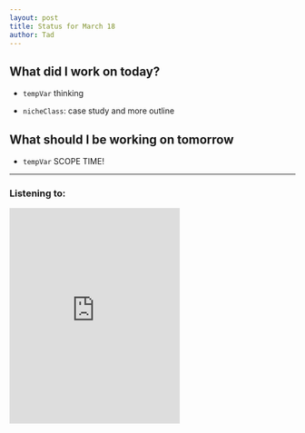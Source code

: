 ```yaml
---
layout: post
title: Status for March 18
author: Tad
---
```


## What did I work on today?

* `tempVar` thinking

* `nicheClass`: case study and more outline



## What should I be working on tomorrow

* `tempVar` SCOPE TIME! 



---

### Listening to:
 <iframe src='https://embed.spotify.com/?uri=spotify:track:6XorgdtMRoZ5OdmSV7NCFJ' width='300' height='380' frameborder='0' allowtransparency='true'></iframe>
 <i class='fa fa-code' style='color:pink'></i>

